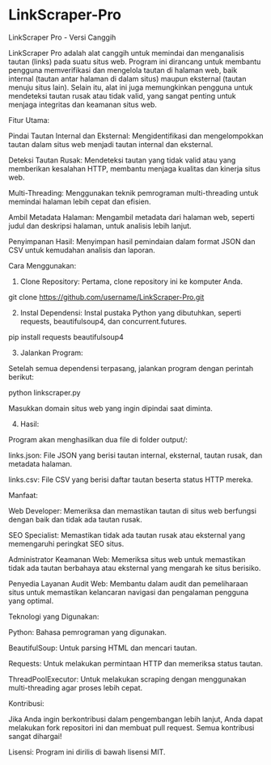 # LinkScraper-Pro


LinkScraper Pro - Versi Canggih

LinkScraper Pro adalah alat canggih untuk memindai dan menganalisis tautan (links) pada suatu situs web. Program ini dirancang untuk membantu pengguna memverifikasi dan mengelola tautan di halaman web, baik internal (tautan antar halaman di dalam situs) maupun eksternal (tautan menuju situs lain). Selain itu, alat ini juga memungkinkan pengguna untuk mendeteksi tautan rusak atau tidak valid, yang sangat penting untuk menjaga integritas dan keamanan situs web.


Fitur Utama:

Pindai Tautan Internal dan Eksternal: Mengidentifikasi dan mengelompokkan tautan dalam situs web menjadi tautan internal dan eksternal.

Deteksi Tautan Rusak: Mendeteksi tautan yang tidak valid atau yang memberikan kesalahan HTTP, membantu menjaga kualitas dan kinerja situs web.

Multi-Threading: Menggunakan teknik pemrograman multi-threading untuk memindai halaman lebih cepat dan efisien.

Ambil Metadata Halaman: Mengambil metadata dari halaman web, seperti judul dan deskripsi halaman, untuk analisis lebih lanjut.

Penyimpanan Hasil: Menyimpan hasil pemindaian dalam format JSON dan CSV untuk kemudahan analisis dan laporan.



Cara Menggunakan:


1. Clone Repository: Pertama, clone repository ini ke komputer Anda.

git clone https://github.com/username/LinkScraper-Pro.git



2. Instal Dependensi: Instal pustaka Python yang dibutuhkan, seperti requests, beautifulsoup4, dan concurrent.futures.

pip install requests beautifulsoup4



3. Jalankan Program:

Setelah semua dependensi terpasang, jalankan program dengan perintah berikut:


python linkscraper.py

Masukkan domain situs web yang ingin dipindai saat diminta.



4. Hasil:

Program akan menghasilkan dua file di folder output/:

links.json: File JSON yang berisi tautan internal, eksternal, tautan rusak, dan metadata halaman.

links.csv: File CSV yang berisi daftar tautan beserta status HTTP mereka.



Manfaat:

Web Developer: Memeriksa dan memastikan tautan di situs web berfungsi dengan baik dan tidak ada tautan rusak.

SEO Specialist: Memastikan tidak ada tautan rusak atau eksternal yang memengaruhi peringkat SEO situs.

Administrator Keamanan Web: Memeriksa situs web untuk memastikan tidak ada tautan berbahaya atau eksternal yang mengarah ke situs berisiko.

Penyedia Layanan Audit Web: Membantu dalam audit dan pemeliharaan situs untuk memastikan kelancaran navigasi dan pengalaman pengguna yang optimal.


Teknologi yang Digunakan:

Python: Bahasa pemrograman yang digunakan.

BeautifulSoup: Untuk parsing HTML dan mencari tautan.

Requests: Untuk melakukan permintaan HTTP dan memeriksa status tautan.

ThreadPoolExecutor: Untuk melakukan scraping dengan menggunakan multi-threading agar proses lebih cepat.


Kontribusi:

Jika Anda ingin berkontribusi dalam pengembangan lebih lanjut, Anda dapat melakukan fork repositori ini dan membuat pull request. Semua kontribusi sangat dihargai!

Lisensi:
Program ini dirilis di bawah lisensi MIT.
